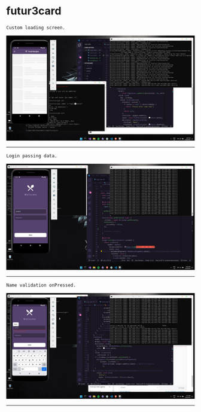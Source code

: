 # futur3card

    Custom loading screen.

![MobileScreen](./assets/print/05.jpg)

---------

    Login passing data.

![MobileScreen](./assets/print/03.jpg)

---------

    Name validation onPressed.

![MobileScreen](./assets/print/04.jpg)

---------